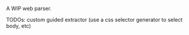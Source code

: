 A WIP web parser.

TODOs: custom guided extractor (use a css selector generator to select body, etc)
